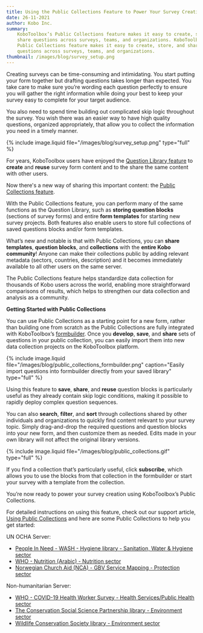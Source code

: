 ```yaml
---
title: Using the Public Collections Feature to Power Your Survey Creation
date: 26-11-2021
author: Kobo Inc.
summary:
    KoboToolbox’s Public Collections feature makes it easy to create, store, and
    share questions across surveys, teams, and organizations. KoboToolbox’s
    Public Collections feature makes it easy to create, store, and share
    questions across surveys, teams, and organizations.
thumbnail: /images/blog/survey_setup.png
---
```


Creating surveys can be time-consuming and intimidating. You start putting your
form together but drafting questions takes longer than expected. You take care
to make sure you’re wording each question perfectly to ensure you will gather
the right information while doing your best to keep your survey easy to complete
for your target audience.

You also need to spend time building out complicated skip logic throughout the
survey. You wish there was an easier way to have high quality questions,
organized appropriately, that allow you to collect the information you need in a
timely manner.

{% include image.liquid file="/images/blog/survey_setup.png" type="full" %}

For years, KoboToolbox users have enjoyed the
[Question Library feature](https://support.kobotoolbox.org/question_library.html)
to **create** and **reuse** survey form content and to the share the same
content with other users.

Now there's a new way of sharing this important content: the
[Public Collections feature](https://support.kobotoolbox.org/using_public_collections.html).

With the Public Collections feature, you can perform many of the same functions
as the Question Library, such as **storing question blocks** (sections of survey
forms) and entire **form templates** for starting new survey projects. Both
features also enable users to store full collections of saved questions blocks
and/or form templates.

What’s new and notable is that with Public Collections, you can **share
templates**, **question blocks**, and **collections** with the **entire Kobo
community**! Anyone can make their collections public by adding relevant
metadata (sectors, countries, description) and it becomes immediately available
to all other users on the same server.

The Public Collections feature helps standardize data collection for thousands
of Kobo users across the world, enabling more straightforward comparisons of
results, which helps to strengthen our data collection and analysis as a
community.

**Getting Started with Public Collections**

You can use Public Collections as a starting point for a new form, rather than
building one from scratch as the Public Collections are fully integrated with
KoboToolbox’s [formbuilder](https://support.kobotoolbox.org/formbuilder.html).
Once you **develop**, **save**, and **share** sets of questions in your public
collection, you can easily import them into new data collection projects on the
KoboToolbox platform.

{% include image.liquid file="/images/blog/public_collections_formbuilder.png"  caption="Easily import questions into formbuilder directly from your saved library" type="full" %}

Using this feature to **save**, **share**, and **reuse** question blocks is
particularly useful as they already contain skip logic conditions, making it
possible to rapidly deploy complex question sequences.

You can also **search**, **filter**, and **sort** through collections shared by
other individuals and organizations to quickly find content relevant to your
survey topic. Simply drag-and-drop the required questions and question blocks
into your new form, and then customize them as needed. Edits made in your own
library will not affect the original library versions.

{% include image.liquid file="/images/blog/public_collections.gif" type="full" %}

If you find a collection that’s particularly useful, click **subscribe**, which
allows you to use the blocks from that collection in the formbuilder or start
your survey with a template from the collection.

You’re now ready to power your survey creation using KoboToolbox’s Public
Collections.

For detailed instructions on using this feature, check out our support article,
[Using Public Collections](https://support.kobotoolbox.org/using_public_collections.html)
and here are some Public Collections to help you get started:

UN OCHA Server:

-   [People In Need - WASH - Hygiene library - Sanitation, Water & Hygiene sector](https://kobo.humanitarianresponse.info/#/library/asset/aTT4tDoWmMfQvG8ftuwMEy)
-   [WHO - Nutrition (Arabic) - Nutrition sector](https://kobo.humanitarianresponse.info/#/library/asset/aBXA8foUtKsZ6QTXqXkXK7)
-   [Norwegian Church Aid (NCA) - GBV Service Mapping - Protection sector](https://kobo.humanitarianresponse.info/#/library/asset/abKqRQHjYPzfc8QXpARs7x)

Non-humanitarian Server:

-   [WHO - COVID-19 Health Worker Survey - Health Services/Public Health sector](https://kf.kobotoolbox.org/#/library/asset/aMFHmTfzD8nwDW6iQ39N9E)
-   [The Conservation Social Science Partnership library - Environment sector](https://kf.kobotoolbox.org/#/library/asset/amA6gEzGueP5RdxuXtSKvd)
-   [Wildlife Conservation Society library - Environment sector](https://kf.kobotoolbox.org/#/library/asset/aDUARi8jTCAkK2ETie9nAe)
